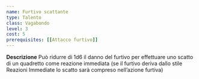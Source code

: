 ```yaml
---
name: Furtivo scattante
type: Talento
class: Vagabondo
level: 3
cost: 5
prerequisites: [[Attacco furtivo]]
---
```


**Descrizione**
Può ridurre di 1d6 il danno del furtivo per effettuare uno scatto di un
quadretto come reazione immediata (se il furtivo deriva dallo stile Reazioni
Immediate lo scatto sarà compreso nell’azione furtiva)